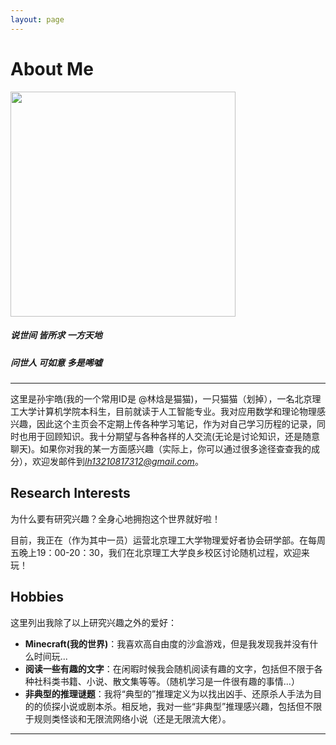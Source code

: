 ```yaml
---
layout: page
---
```


# About Me

<img src="https://zeroovector.github.io/images/sunyuhao.jpg" class="floatpic" width="360" height="360">


##### 说世间 皆所求 一方天地
##### 问世人 可如意 多是唏嘘

--- 


这里是孙宇皓(我的一个常用ID是 @林焓是猫猫)，一只猫猫（划掉），一名北京理工大学计算机学院本科生，目前就读于人工智能专业。我对应用数学和理论物理感兴趣，因此这个主页会不定期上传各种学习笔记，作为对自己学习历程的记录，同时也用于回顾知识。我十分期望与各种各样的人交流(无论是讨论知识，还是随意聊天)。如果你对我的某一方面感兴趣（实际上，你可以通过很多途径查查我的成分），欢迎发邮件到*lh13210817312@gmail.com*。




## Research Interests


<!-- 我认为我最重要的追求是“更多、更深刻地理解世界”（换言之，我希望我能明明白白地活着）。因此，相比于进行工程项目，我更希望探究科学问题。目前我的学习和研究兴趣主要集中在：

- **理论物理**：理论物理借助于数学语言(因为数学语言可以较为精确地表述逻辑)对世界进行建模，并期待模型可以解释实验中观测到的主要现象，且能在一定程度上对新现象做出预测。我基本完成了本科四大力学的学习，目前正在学习梁灿彬《微分几何和广义相对论》。
- **基于扩散的生成模型**：这个领域背后隐藏了丰富的数学、物理知识，我期待挖掘它和理论物理之间的关联（实际上我现在正在做这件事）。
- **AI for Science**：科学的许多进步来源于新工具的出现。我们期待强大的AI工具可以帮助我们解决化学、生物学、社会科学等研究复杂系统的学科(我的意思是，这些学科研究的对象远比物理学复杂)中的关键问题。 -->

为什么要有研究兴趣？全身心地拥抱这个世界就好啦！


目前，我正在（作为其中一员）运营北京理工大学物理爱好者协会研学部。在每周五晚上19：00-20：30，我们在北京理工大学良乡校区讨论随机过程，欢迎来玩！



## Hobbies

这里列出我除了以上研究兴趣之外的爱好：

- **Minecraft(我的世界)**：我喜欢高自由度的沙盒游戏，但是我发现我并没有什么时间玩...
- **阅读一些有趣的文字**：在闲暇时候我会随机阅读有趣的文字，包括但不限于各种社科类书籍、小说、散文集等等。（随机学习是一件很有趣的事情...）
- **非典型的推理谜题**：我将“典型的”推理定义为以找出凶手、还原杀人手法为目的的侦探小说或剧本杀。相反地，我对一些“非典型”推理感兴趣，包括但不限于规则类怪谈和无限流网络小说（还是无限流大佬）。



---



